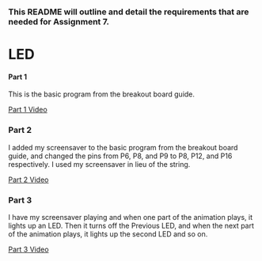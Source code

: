 
### This README will outline and detail the requirements that are needed for Assignment 7.

# LED 

#### Part 1

This is the basic program from the breakout board guide.

[Part 1 Video](https://imgur.com/a/nnSLWpz)

### Part 2

I added my screensaver to the basic program from the breakout board guide, and changed the pins from P6, P8, and P9 to P8, P12, and P16 
respectively. I used my screensaver in lieu of the string. 

[Part 2 Video](https://imgur.com/a/tSUyrxF)

### Part 3

I have my screensaver playing and when one part of the animation plays, it lights up an LED. Then it turns off the Previous LED, and when
the next part of the animation plays, it lights up the second LED and so on.

[Part 3 Video](https://imgur.com/a/SsQv2Go)
